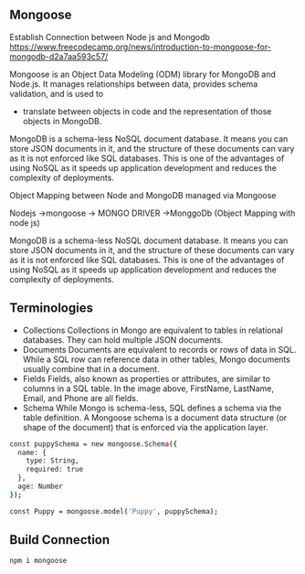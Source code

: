 
##  Mongoose

Establish Connection between Node js and Mongodb
https://www.freecodecamp.org/news/introduction-to-mongoose-for-mongodb-d2a7aa593c57/


Mongoose is an Object Data Modeling (ODM) library for MongoDB and Node.js.
 It manages relationships between data, provides schema validation, 
 and is used to 
 * translate between objects in code and the representation of those objects in MongoDB.

 MongoDB is a schema-less NoSQL document database. It means you can store JSON documents in it, 
 and the structure of these documents can vary as it is not enforced like SQL databases. 
 This is one of the advantages of using NoSQL as it speeds up application development and reduces the complexity of deployments.

 Object Mapping between Node and MongoDB managed via Mongoose

 Nodejs ->mongoose -> MONGO DRIVER ->MonggoDb (Object Mapping with node js)

 MongoDB is a schema-less NoSQL document database. It means you can store JSON documents in it, and the structure of these documents can vary as it is not enforced like SQL databases. This is one of the advantages of using NoSQL as it speeds up application development and reduces the complexity of deployments.

## Terminologies
* Collections
Collections in Mongo are equivalent to tables in relational databases. They can hold multiple JSON documents.
* Documents
Documents are equivalent to records or rows of data in SQL. While a SQL row can reference data in other tables, Mongo documents usually combine that in a document.
* Fields
Fields, also known as properties or attributes, are similar to columns in a SQL table. In the image above, FirstName, LastName, Email, and Phone are all fields.
* Schema
While Mongo is schema-less, SQL defines a schema via the table definition. A Mongoose schema is a document data structure (or shape of the document) that is enforced via the application layer.

```bash
const puppySchema = new mongoose.Schema({
  name: {
    type: String,
    required: true
  },
  age: Number
});

const Puppy = mongoose.model('Puppy', puppySchema);
```
## Build Connection
```bash
npm i mongoose
```

    